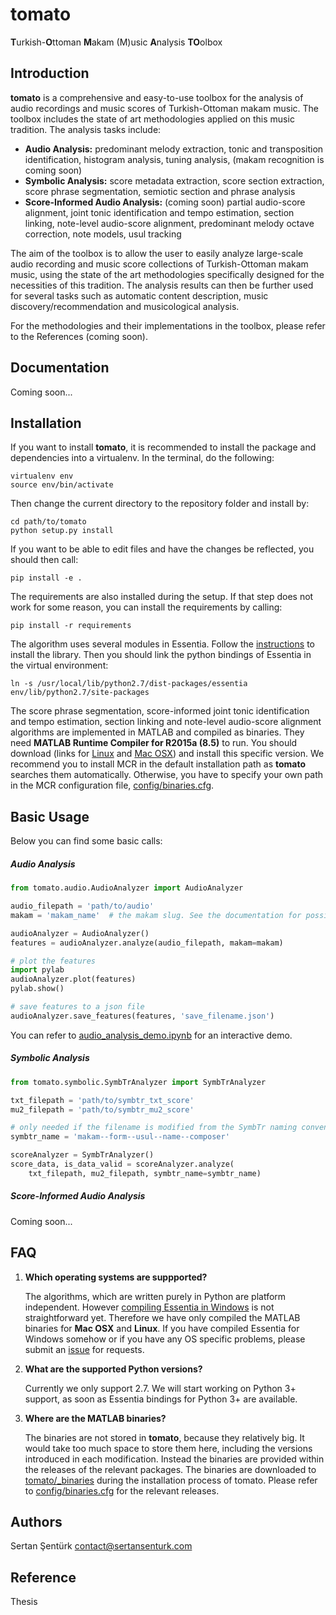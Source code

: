 # tomato
**T**urkish-**O**ttoman **M**akam (M)usic **A**nalysis **TO**olbox

Introduction
------
**tomato** is a comprehensive and easy-to-use toolbox for the analysis of audio recordings and music scores of Turkish-Ottoman makam music. The toolbox includes the state of art methodologies applied on this music tradition. The analysis tasks include:

- **Audio Analysis:** predominant melody extraction, tonic and transposition identification, histogram analysis, tuning analysis, (makam recognition is coming soon)
- **Symbolic Analysis:** score metadata extraction, score section extraction, score phrase segmentation, semiotic section and phrase analysis
- **Score-Informed Audio Analysis:** (coming soon) partial audio-score alignment, joint tonic identification and tempo estimation, section linking, note-level audio-score alignment, predominant melody octave correction, note models, usul tracking

The aim of the toolbox is to allow the user to easily analyze large-scale audio recording and music score collections of Turkish-Ottoman makam music, using the state of the art methodologies specifically designed for the necessities of this tradition. The analysis results can then be further used for several tasks such as automatic content description, music discovery/recommendation and musicological analysis.

For the methodologies and their implementations in the toolbox, please refer to the References (coming soon).

Documentation
------
Coming soon...

Installation
-------

If you want to install **tomato**, it is recommended to install the package and dependencies into a virtualenv. In the terminal, do the following:

    virtualenv env
    source env/bin/activate
    
Then change the current directory to the repository folder and install by:

    cd path/to/tomato
    python setup.py install

If you want to be able to edit files and have the changes be reflected, you should then call:

    pip install -e .

The requirements are also installed during the setup. If that step does not work for some reason, you can install the requirements by calling:

    pip install -r requirements

The algorithm uses several modules in Essentia. Follow the [instructions](essentia.upf.edu/documentation/installing.html) to install the library. Then you should link the python bindings of Essentia in the virtual environment:

    ln -s /usr/local/lib/python2.7/dist-packages/essentia env/lib/python2.7/site-packages
    
The score phrase segmentation, score-informed joint tonic identification and tempo estimation, section linking and note-level audio-score alignment algorithms are implemented in MATLAB and compiled as binaries. They need **MATLAB Runtime Compiler for R2015a (8.5)** to run. You should download (links for [Linux](http://www.mathworks.com/supportfiles/downloads/R2015a/deployment_files/R2015a/installers/glnxa64/MCR_R2015a_glnxa64_installer.zip) and [Mac OSX](http://www.mathworks.com/supportfiles/downloads/R2015a/deployment_files/R2015a/installers/maci64/MCR_R2015a_maci64_installer.zip)) and install this specific version. We recommend you to install MCR in the default installation path as **tomato** searches them automatically. Otherwise, you have to specify your own path in the MCR configuration file, [config/binaries.cfg](https://github.com/sertansenturk/tomato/blob/master/config/binaries.cfg).

Basic Usage
-------

Below you can find some basic calls:

##### Audio Analysis
```python
from tomato.audio.AudioAnalyzer import AudioAnalyzer

audio_filepath = 'path/to/audio'
makam = 'makam_name'  # the makam slug. See the documentation for possible values

audioAnalyzer = AudioAnalyzer()
features = audioAnalyzer.analyze(audio_filepath, makam=makam)

# plot the features
import pylab
audioAnalyzer.plot(features)
pylab.show()

# save features to a json file
audioAnalyzer.save_features(features, 'save_filename.json')
```

You can refer to [audio_analysis_demo.ipynb](https://github.com/sertansenturk/tomato/blob/master/audio_analysis_demo.ipynb) for an interactive demo.

##### Symbolic Analysis
```python
from tomato.symbolic.SymbTrAnalyzer import SymbTrAnalyzer

txt_filepath = 'path/to/symbtr_txt_score'
mu2_filepath = 'path/to/symbtr_mu2_score'

# only needed if the filename is modified from the SymbTr naming convention
symbtr_name = 'makam--form--usul--name--composer'

scoreAnalyzer = SymbTrAnalyzer()
score_data, is_data_valid = scoreAnalyzer.analyze(
    txt_filepath, mu2_filepath, symbtr_name=symbtr_name)
```

##### Score-Informed Audio Analysis
Coming soon...

FAQ
-------
1. **Which operating systems are suppported?**

    The algorithms, which are written purely in Python are platform independent. However [compiling Essentia in Windows](http://essentia.upf.edu/documentation/installing.html#building-essentia-on-windows) is not straightforward yet. Therefore we have only compiled the MATLAB binaries for **Mac OSX** and **Linux**.
    If you have compiled Essentia for Windows somehow or if you have any OS specific problems, please submit an [issue](https://github.com/sertansenturk/tomato/issues) for requests.

2. **What are the supported Python versions?**

    Currently we only support 2.7. We will start working on Python 3+ support, as soon as Essentia bindings for Python 3+ are available.

3. **Where are the MATLAB binaries?**

    The binaries are not stored in **tomato**, because they relatively big. It would take too much space to store them here, including the versions introduced in each modification. Instead the binaries are provided within the releases of the relevant packages. The binaries are downloaded to [tomato/_binaries](https://github.com/sertansenturk/tomato/blob/master/tomato/_binaries) during the installation process of tomato.
    Please refer to [config/binaries.cfg](https://github.com/sertansenturk/tomato/blob/master/config/binaries.cfg) for the relevant releases.

Authors
-------
Sertan Şentürk
contact@sertansenturk.com

Reference
-------
Thesis
